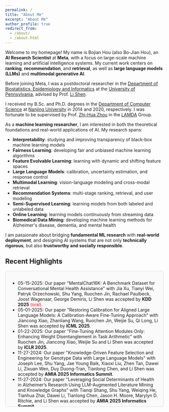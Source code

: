```yaml
---
permalink: /
title: "About Me"
excerpt: "About Me"
author_profile: true
redirect_from: 
  - /about/
  - /about.html
---
```


Welcome to my homepage! My name is Bojian Hou (also Bo-Jian Hou), an **AI Research Scientist** at **Meta**, with a focus on large-scale machine learning and artificial intelligence systems. My current work centers on **ranking**, **recommendation**, and **retrieval**, as well as **large language models (LLMs)** and **multimodal generative AI**.

Before joining Meta, I was a postdoctoral researcher in the [Department of Biostatistics, Epidemiology and Informatics](https://www.dbei.med.upenn.edu/) at the [University of Pennsylvania](https://www.upenn.edu/), advised by Prof. [Li Shen](https://www.dbei.med.upenn.edu/bio/li-shen-phd-faimbe).  
<!-- I was also affiliated with [CBICA](https://www.med.upenn.edu/cbica/) and previously held a postdoctoral position at [Weill Cornell Medicine](https://phs.weill.cornell.edu/) with Prof. [Fei Wang](https://wcm-wanglab.github.io/). -->

I received my B.Sc. and Ph.D. degrees in the [Department of Computer Science](https://cs.nju.edu.cn/) at [Nanjing University](https://www.nju.edu.cn/) in 2014 and 2020, respectively. I was fortunate to be supervised by Prof. [Zhi-Hua Zhou](https://cs.nju.edu.cn/zhouzh/) in the [LAMDA](https://www.lamda.nju.edu.cn/MainPage.ashx) Group.

As a **machine learning researcher**, I am interested in both the theoretical foundations and real-world applications of AI. My research spans:

- **Interpretability**: studying and improving transparency of black-box machine learning models  
- **Fairness Learning**: developing fair and unbiased machine learning algorithms  
- **Feature Evolvable Learning**: learning with dynamic and shifting feature spaces  
- **Large Language Models**: calibration, uncertainty estimation, and response control  
- **Multimodal Learning**: vision-language modeling and cross-modal retrieval  
- **Recommendation Systems**: multi-stage ranking, retrieval, and user modeling  
- **Semi-Supervised Learning**: learning models from both labeled and unlabeled data  
- **Online Learning**: learning models continuously from streaming data  
- **Biomedical Data Mining**: developing machine learning methods for Alzheimer's disease, dementia, and mental health

I am passionate about bridging **fundamental ML research** with **real-world deployment**, and designing AI systems that are not only **technically rigorous**, but also **trustworthy and socially responsible**.


<!-- Welcome to my homepage! My name is Bojian Hou (also Bo-Jian Hou), a postdoctoral researcher of [Department of Biostatistics, Epidemiology and Informatics](https://www.dbei.med.upenn.edu/) at the [University of Pennsylvania](https://www.upenn.edu/) advised by Prof. [Li Shen](https://www.dbei.med.upenn.edu/bio/li-shen-phd-faimbe). -->

<!-- Before that, I was a postdoctoral associate in the [Department of Poplulation Health and Science](https://phs.weill.cornell.edu/) at [Cornell University](https://www.cornell.edu/), advised by Prof. [Fei Wang](https://wcm-wanglab.github.io/). --> 

<!--[CBICA](https://www.med.upenn.edu/cbica/) (The Center for Biomedical Image Computing and Analytics) at the [University of Pennsylvania](https://www.upenn.edu/) advised by Prof. [Yong Fan](https://www.med.upenn.edu/cbica/abili/yfan.html). -->

<!-- I received my B.Sc. and Ph.D. degree in the [Department of Computer Science](https://cs.nju.edu.cn/) at [Nanjing University](https://www.nju.edu.cn/) in 2014 and 2020 separately. I was a member of [LAMDA](https://www.lamda.nju.edu.cn/MainPage.ashx) Group led by Prof. [Zhi-Hua Zhou](https://cs.nju.edu.cn/zhouzh/) during my doctoral study. My Ph.D. supervisor is Prof. [Zhi-Hua Zhou](https://cs.nju.edu.cn/zhouzh/). -->

<!-- My research interests mainly focus on trustworthy AI, optimization for AI and AI for science. Specifically, they include: -->
<!-- I have broad interests in machine learning and data mining, and their potential applications to
biomedical data including:  -->

<!--such as medical images, medical literature, and electronic health records (EHR). -->

<!-- During my doctoral studies, I developed a novel learning scenario known as feature evolvable learning,
where data features would evolve in an open and dynamic environment. The goal was to keep optimal
online learning performance in dynamic feature space. I also studied semi-supervised learning and
interpretability problems, such as storage-fit learning with unlabeled data and learning the interpretable
structure from RNNs, respectively.

At my postdoctoral position, I mainly conducted multimodal survival analysis for medical images and
clinical data, built natural language processing models to do medical literature mining, and investigated
the potential issues of the interpretability methodologies for medical data. -->

<!-- I have broad interest in machine learning, data mining and their potential applications to biomedical data. During my doctoral study, my main research direction is **feature evolvable learning** which is a novel learning scenario where data features would evolve in open and dynamic environment. I developed a series of algorithms that can effectively deal with this scenario with theoretical guarantees. I am also interested in -->
<!-- In summary, my research interests include: -->

<!-- - **Interpretability**: studying the interpretability of the black-box machine learning models.
- **Feature Evolvable Learning**: studying learning scenarios where data features evolve.
- **Fairness Learning**: developing fair and unbiased machine learning algorithms.
- **Semi-Supervised Learning**: learning models from both labeled and unlabeled data.
- **Online Learning**: learning models continuously from online streaming data.
- **Large Language Models**: developing and applying large language models. -->
<!-- - **Deep Learning**: using deep neural networks to handle complex spatial and temporal data. -->
<!-- - **Biomedical Data Mining**: developing machine learning methods to analyze biomedical data (especially for Alzheimer's disease and related dementia (ADRD) and mental health). -->

<!-- <span style="color:red">I am seeking faculty positions for the 2024-2025 academic year, with a focus on computer science, data science, biomedical informatics, and related fields. I welcome inquiries from interested institutions.</span> -->
<!-- - **Learnware**: towards reusable, evolvable and comprehensible machine learning models. -->

<!-- I will use my expertise of machine learning to do research on biomedical image analysis and survival analysis in the future. -->



Recent Highlights
------

<div style="height: 400px; overflow-y: auto; border: 1px solid #ddd; padding: 15px; border-radius: 5px; background-color: #fafafa;">

- 05-15-2025: Our paper "MentalChat16K: A Benchmark Dataset for Conversational Mental Health Assistance" with Jia Xu, Tianyi Wei, Patryk Orzechowski, Shu Yang, Ruochen Jin, Rachael Paulbeck, Joost Wagenaar, George Demiris, Li Shen was accepted by **KDD 2025** <span style="color:red">(oral)</span>.
- 05-01-2025: Our paper "Restoring Calibration for Aligned Large Language Models: A Calibration-Aware Fine-Tuning Approach" with Jiancong Xiao, Zhanliang Wang, Ruochen Jin, Weijie Su, Qi Long, Li Shen was accepted by **ICML 2025**.
- 01-22-2025: Our paper "Fine-Tuning Attention Modules Only: Enhancing Weight Disentanglement in Task Arithmetic" with Ruochen Jin, Jiancong Xiao, Weijie Su and Li Shen was accepted by **ICLR 2025**.
- 11-27-2024: Our paper "Knowledge-Driven Feature Selection and Engineering for Genotype Data with Large Language Models" with Joseph Lee, Shu Yang, Jae Young Baik, Xiaoxi Liu, Zhen Tan, Dawei Li, Zixuan Wen, Duy Duong-Tran, Tianlong Chen, and Li Shen was accepted by **AMIA 2025 Informatics Summit**.
- 11-27-2024: Our paper "Leveraging Social Determinants of Health in Alzheimer’s Research Using LLM-Augmented Literature Mining and Knowledge Graphs" with Tianqi Shang, Shu Yang, Weiqing He, Tianhua Zhai, Dawei Li, Tianlong Chen, Jason H. Moore, Marylyn D. Ritchie, and Li Shen was accepted by **AMIA 2025 Informatics Summit**.
- 11-27-2024: Our paper "Understanding the Clinical Modalities Important in NeuroDegenerative Disorders, Alzheimer's Disease, and Risk of Patient Injury Using Machine Learning and Survival Analysis" with Kazi Noshin, Mary Regina Boland, Weiqing He, Victoria Lu, Carol Manning, Li Shen, and Aidong Zhang was accepted by **AMIA 2025 Informatics Summit**.
- 10-26-2024: Our paper "SEFD: Semantic-Enhanced Framework for Detecting LLM-Generated Text" with Weiqing He, Tianqi Shang, Davoud Ataee Tarzanagh, Qi Long, and Li Shen was accepted by **2024 IEEE International Conference on Big Data (IEEE BigData 2024)**.
- 10-13-2024: Our paper "Manifoldron: Direct Space Partition via Manifold Discovery" with Dayang Wang, Feng-Lei Fan, Hao Zhang, Rongjie Lai, Hengyong Yu and Fei Wang was accepted by **IEEE Transactions on Neural Networks and Learning Systems (TNNLS)**.
- 09-25-2024: Our paper "Fairness-Aware Estimation of Graphical Models" with Zhuoping Zhou, Davoud Ataee Tarzanagh, Qi Long, Li Shen was accepted by **NeurIPS 2024**.
- 09-21-2024: Our paper "MG-TCCA: Tensor Canonical Correlation Analysis across Multiple Groups" with Zhuoping Zhou, Boning Tong, Davoud Ataee Tarzanagh, Andrew J. Saykin, Qi Long, Li Shen was accepted by **IEEE/ACM Transactions on Computational Biology and Bioinformatics**.
- 09-20-2024: Our paper "DALK: Dynamic Co-Augmentation of LLMs and KG to answer Alzheimer’s Disease Questions with Scientific Literature" with Dawei Li, Shu Yang, Zhen Tan, Jae Young Baik, Sukwon Yun, Joseph Lee, Aaron Chacko, Duy Duong-Tran, Ying Ding, huan liu, Li Shen, Tianlong Chen was accepted by **EMNLP 2024**.
- 09-10-2024: Our paper "Uncovering Important Diagnostic Features for Alzheimer’s, Parkinson’s and Other Dementias Using Interpretable Association Mining Methods" with Kazi Noshin, Mary Regina Boland, Victoria Lu, Carol Manning, Li Shen and Aidong Zhang was accepted by **Pacific Symposium on Biocomputing (PSB)**.
- 06-29-2024: Our paper "Analyzing Dementia Caregivers' Experiences on Twitter: A Term-Weighted Topic Modeling Approach" with Yanbo Feng, Ari Klein, Karen O'Connor, Jiong Chen, Andrés Mondragón, Shu Yang, Graciela Gonzalez-Hernandez, Li Shen was accepted by **AMIA 2024 Annual Symposium**.
- 06-29-2024: Our paper "Ensuring Fairness in Detecting Mild Cognitive Impairment with MRI" with Boning Tong, Travyse Edwards, Shu Yang, Davoud Ataee Tarzanagh, Ryan J. Urbanowicz, Jason H. Moore, Marylyn D. Ritchie, Christos Davatzikos, Li Shen was accepted by **AMIA 2024 Annual Symposium**. (This paper won the <span style="color:red">Distinguished Paper Award</span>!)
- 06-29-2024: Our paper "MentalGPT: Harnessing AD for compassionate mental health support" with Jia Xu, Tianyi Wei, Patryk Orzechowski, Shu Yang, George Demiris, Li Shen was accepted by **AMIA 2024 Annual Symposium**.
- 06-03-2024: Our paper "Interpretable Deep Clustering Survival Machines for Alzheimer's Disease Subtype Discovery" with Zixuan Wen, Jingxuan Bao, Richard Zhang, Boning Tong, Shu Yang, Junhao Wen, Yuhan Cui, Jason H Moore, Andrew J. Saykin, Heng Huang, Paul M. Thompson, Marylyn D. Ritchie, Christos Davatzikos, Li Shen was accepted by **Medical Image Analysis**.
- 04-24-2024: Our paper "Quadratic Neuron-empowered Heterogeneous Autoencoder for Unsupervised Anomaly Detection" with Jing-Xiao Liao, Hang-Cheng Dong, Hao Zhang, Jinwei Sun, Shiping Zhang, Feng-Lei Fan was accepted by **IEEE Transactions on Artificial Intelligence (TAI)**.
- 01-19-2024: Our paper "Online Bilevel Optimization: Regret Analysis of Online Alternating Gradient Methods" with Davoud Ataee Tarzanagh, Parvin Nazari, Li Shen and Laura Balzano was accepted by **AISTATS'24**.
- 12-21-2023: Our paper "PFERM: A Fair Empirical Risk Minimization Approach with Prior Knowledge" with Andrés Mondragón, Davoud Ataee Tarzanagh, Zhuoping Zhou, Andrew J Saykin, Jason H Moore, Marylyn D Ritchie, Qi Long, and Li Shen was accepted by **AMIA 2024 Informatics Summit**.
- 12-21-2023: Our paper "Interpretability Study for Long Interview Transcripts from Behavior Intervention Sessions for Family Caregivers of Dementia Patients" with Weiqing He, Bojian Hou, George Demiris, and Li Shen was accepted by **AMIA 2024 Informatics Summit**.
- 12-21-2023: Our paper "Cluster Analysis of Cortical Amyloid Burden for Identifying Imaging-driven Subtypes in Mild Cognitive Impairment" with Ruiming Wu, Bing He, Bojian Hou, Andrew J Saykin, Jingwen Yan, and Li Shen was accepted by **AMIA 2024 Informatics Summit**.
- 10-10-2023: Our paper "Online Learning from Evolving Feature Spaces with Deep Variational Models" with Heng Lian, Di Wu, Jian Wu, and Yi He was accepted by **IEEE Transactions on Knowledge and Data Engineering (TKDE)**.
- 09-21-2023: Our paper "Fair Canonical Correlation Analysis" with Zhuoping Zhou, Davoud Ataee Tarzanagh, Boning Tong, Jia Xu, Yanbo Feng, Qi Long and Li Shen was accepted by **NeurIPS'23**.
- 07-24-2023: Our paper "Multi-Group Tensor Canonical Correlation Analysis" with Zhuoping Zhou, Boning Tong, Davoud Ataee Tarzanagh, Andrew J. Saykin, Qi Long and Li Shen was accepted by **ACM BCB'23**. (This paper won the <span style="color:red">Best Paper Award</span>!)
- 05-08-2023: Our paper "Fairness-Aware Class Imbalanced Learning on Multiple Subgroups" with Davoud Ataee Tarzanagh, Boning Tong, Qi Long and Li Shen was accepted by **UAI'23**.
- 04-18-2023: Our paper "Enhancing thoracic disease detection using chest X-rays from PubMed Central Open Access" with Mingquan Lin, Swati Mishra, Tianyuan Yao, Yuankai Huo, Qian Yang, Fei Wang, George Shih, and Yifan Peng was accepted by **Computers in Biology and Medicine**.
- 01-22-2023: Our paper "Deep Clustering Survival Machines with Interpretable Expert Distributions" with Hongming Li, Zhicheng Jiao, Zhen Zhou, Hao Zheng and Yong Fan was accepted by **ISBI'23**.
- 12-16-2022: Our paper "Evaluate underdiagnosis and overdiagnosis bias of deep learning model on primary open-angle glaucoma diagnosis in under-served populations" with Mingquan Lin, Yunyu Xiao, Tingyi Wanyan, Mohit Manoj Sharma, Zhangyang Wang, Fei Wang, Sarah Van Tassel and Yifan Peng was accepted by **AMIA 2023 Informatics Summit**.
- 06-29-2022: Our paper "Online Deep Learning from Doubly-Streaming Data" with Heng Lian, John Scovil Atwood, Jian Wu and Yi He was accepted by **ACMMM'22**.
- 06-16-2022: Our paper "Automated diagnosing primary open-angle glaucoma from fundus image by simulating human’s grading with deep learning." with Mingquan Lin, Lei Liu, Mae Gordon, Michael Kass, Fei Wang, Sarah H. Van Tassel and Yifan Peng was accepted by **Scientific Report**.
- 11-22-2021: Winning the **Excellent Doctoral Dissertation Award** of Jiangsu Province.
- 09-13-2021: Winning the **Excellent Doctoral Dissertation Award** of Nanjing University.
- 08-31-2021: Our paper "Online Learning in Variable Feature Spaces with Mixed Data" with Yi He, Jiaxian Dong, Yu Wang, and Fei Wang was accepted by **ICDM'21**.
- 04-01-2021: Our paper "Prediction with Unpredictable Feature Evolution" with Prof. Lijun Zhang and Prof. Zhi-Hua Zhou was accepted by **IEEE Transactions on Neural Networks and Learning Systems**.
- 12-24-2020: Winning the **JSAI Excellent Doctoral Dissertation Award**. 
- 12-02-2020: Our paper "Storage Fit Learning with Feature Evolvable Streams" with Yu-Hu Yan, Peng Zhao and Zhi-Hua Zhou was accepted by **AAAI'21**.
- 06-18-2020: Winning the **CS Excellent Doctoral Dissertation Award** of Nanjing University.
- 05-27-2020: **I have successfully defended my PhD dissertation and became a Ph.D**.
- 04-21-2020: Winning the **Outstanding Graduate Student Award** of Nanjing University.

</div>
